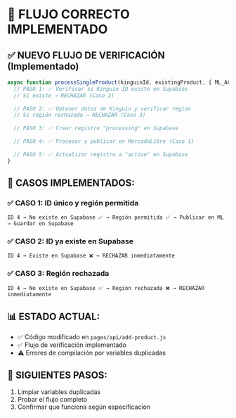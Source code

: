 # 🎯 FLUJO CORRECTO IMPLEMENTADO

## ✅ NUEVO FLUJO DE VERIFICACIÓN (Implementado)

```javascript
async function processSingleProduct(kinguinId, existingProduct, { ML_ACCESS_TOKEN, KINGUIN_API_KEY }, jobId = null) {
  // PASO 1: ✅ Verificar si Kinguin ID existe en Supabase
  // Si existe → RECHAZAR (Caso 2)
  
  // PASO 2: ✅ Obtener datos de Kinguin y verificar región  
  // Si región rechazada → RECHAZAR (Caso 3)
  
  // PASO 3: ✅ Crear registro "processing" en Supabase
  
  // PASO 4: ✅ Procesar y publicar en MercadoLibre (Caso 1)
  
  // PASO 5: ✅ Actualizar registro a "active" en Supabase
}
```

## 🔧 CASOS IMPLEMENTADOS:

### ✅ CASO 1: ID único y región permitida
```
ID 4 → No existe en Supabase ✅ → Región permitida ✅ → Publicar en ML → Guardar en Supabase
```

### ✅ CASO 2: ID ya existe en Supabase  
```
ID 4 → Existe en Supabase ❌ → RECHAZAR inmediatamente
```

### ✅ CASO 3: Región rechazada
```
ID 4 → No existe en Supabase ✅ → Región rechazada ❌ → RECHAZAR inmediatamente
```

## 📊 ESTADO ACTUAL:
- ✅ Código modificado en `pages/api/add-product.js`
- ✅ Flujo de verificación implementado
- ⚠️ Errores de compilación por variables duplicadas

## 🔧 SIGUIENTES PASOS:
1. Limpiar variables duplicadas
2. Probar el flujo completo
3. Confirmar que funciona según especificación